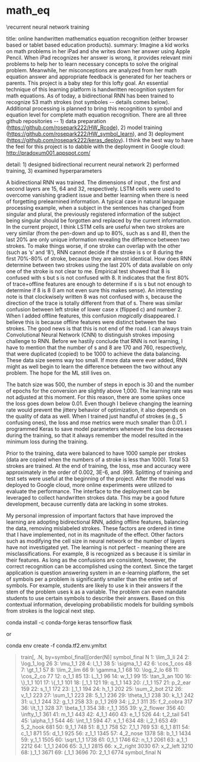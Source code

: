 # math_eq

\\recurrent neural network training 

title: online handwritten mathematics equation recognition (either browser based or tablet based education products).
summary: Imagine a kid works on math problems in her iPad and she writes down her answer using Apple Pencil. When iPad recognizes her answer is wrong, it provides relevant mini problems to help her to learn necessary concepts to solve the original problem. Meanwhile, her misconceptions are analyzed from her math equation answer and appropriate feedback is generated for her teachers or parents. This project is a baby step for this lofty goal. An essential technique of this learning platform is handwritten recognition system for math equations. As of today, a bidirectional RNN has been trained to recognize 53 math strokes (not symboles -- details comes below). Additional processing is planned to bring this recognition to symbol and equation level for complete math equation recognition.
There are all three github repositories --  1) data preparation (https://github.com/rosepark222/HW_Rcode), 2) model training (https://github.com/rosepark222/HW_symbol_learn), and 3) deployment (https://github.com/rosepark222/keras_deploy). 
I think the best way to have the feel for this project is to dabble with the deployment in Google cloud: http://pradoxum001.appspot.com/

detail: 1) designed bidirectional recurrent neural network 2) performed training, 3) examined hyperparameters 

A bidirectional RNN was trained. The dimensions of input , the first and second layers are 15, 64 and 32, respectively. LSTM cells were used to overcome vanishing gradient issue and better learning when there is need of forgetting prelearnined information. A typical case in natural language processing example, when a subject in the sentences has changed from singular and plural, the previously registered information of the subject being singular should be forgotten and replaced by the current information. In the current project, I think LSTM cells are useful when two strokes are very similar (from the pen-down and up to 80%, such as s and 8), then the last 20% are only unique information revealing the difference between two strokes. To make things worse, if one stroke can overlap with the other (such as ‘s’ and ‘8’), RNN cannot decide if the stroke is s or 8 during the first 70%-80% of stroke, because they are almost identical. How does RNN determine between two strokes using the last 20% of data available on only one of the stroke is not clear to me.  Empirical test showed that 8 is confused with s but s is not confused with 8. It indicates that the first 80% of trace+offline features are enough to determine if s is s but not enough to determine if 8 is 8 (I am not even sure this makes sense). An interesting note is that clockwisely written 8 was not confused with s, because the direction of the trace is totally different from that of s. There was similar confusion between left stroke of lower  case x (flipped c) and number 2. When I added offline features, this confusion *magically* disappeared. I believe this is because offline features were distinct between the two strokes. The good news is that this is not end of the road. I can always train Convolutional Neural Network (CNN) to distinguish strokes imposing challenge to RNN. Before we hastily conclude that RNN is not learning, I have to mention that the number of s and 8 are 170 and 760, respectively, that were duplicated (copied) to be 1000 to achieve the data balancing.  These data size seems way too small. If more data were ever added, RNN might as well begin to learn the difference between the two without any problem. The hope for the ML still lives on. 

The batch size was 500, the number of steps in epoch is 30 and the number of epochs for the conversion are slightly above 1,000. The learning rate was not adjusted at this moment. For this reason, there are some spikes once the loss goes down below 0.01. Even though I believe changing the learning rate would prevent the jittery behavior of optimization, it also depends on the quality of data as well. When I trained just handful of strokes (e.g., 5 confusing ones), the loss and mse metrics were much smaller than 0.01. I programmed Keras to save model parameters whenever the loss decreases during the training, so that it always remember the model resulted in the minimum loss during the training.

Prior to the training, data were balanced to have 1000 sample per strokes (data are copied when the numbers of a stroke is less than 1000). Total 53 strokes are trained. At the end of training, the loss, mse and accuracy were approximately in the order of 0.002, 3E-6, and .999. Splitting of training and test sets were useful at the beginning of the project. After the model was deployed to Google cloud, more online experiments were utilized to evaluate the performance. The interface to the deployment can be leveraged to collect handwritten strokes data. This may be a good future development, because currently data are lacking in some strokes. 

My personal impression of important factors that have improved the learning are adopting bidirectional RNN, adding offline features, balancing the data, removing mislabeled strokes. 
These factors are ordered in time that I have implemented, not in its magnitude of the effect. Other factors such as modifying the cell size in neural network or the number of layers have not investigated yet.
The learning is not perfect - meaning there are misclassifications. For example, 8 is recognized as s because it is similar in their features. As long as the confusions are consistent, however, the correct recognition can be accomplished using the context. Since the target application is question answering system in an e-learning platform, the set of symbols per a problem is significantly smaller than the entire set of symbols. For example, students are likely to use k in their answers if the stem of the problem uses k as a variable. The problem can even mandate students to use certain symbols to describe their answers. Based on this contextual information, developing probabilistic models for building symbols from strokes is the logical next step.  


conda install -c conda-forge keras tensorflow flask

or

conda env create -f conda.tf2.env.ymltxt 


> train[, .N, by=symbol_final][order(N)]
    symbol_final    N
 1:   \\lim_3_li   24
 2:  \\log_1_log   26
 3:     \\mu_1_1   28
 4:        l_1_1   38
 5:  \\sigma_1_1   42
 6:  \\cos_1_cos   48
 7:     \\gt_1_1   57
 8:  \\lim_2_lim   66
 9:  \\gamma_1_1   68
10:   \\log_2_lo   68
11:   \\cos_2_co   77
12:        o_1_1   85
13:        L_1_1   96
14:        w_1_1   99
15:   \\tan_3_an  100
16:      \\}_1_1  101
17:      \\{_1_1  101
18:        [_1_1  121
19:        q_1_1  143
20:        /_1_1  157
21:      p_2_ear  159
22:        s_1_1  172
23:        ]_1_1  194
24:        h_1_1  202
25:  \\sum_2_bot  212
26:        v_1_1  223
27:    \\sum_1_1  223
28:        5_1_1  236
29:  \\theta_1_1  238
30:        k_1_1  242
31:        u_1_1  244
32:        g_1_1  258
33:        p_1_1  269
34:        j_2_1  311
35:    f_2_cobra  317
36:     \\lt_1_1  328
37:   \\beta_1_1  354
38:        r_1_1  355
39:   y_2_flower  356
40:  \\infty_1_1  361
41:        m_1_1  443
42:        4_1_1  460
43:        e_1_1  526
44:     t_2_tail  541
45:  \\alpha_1_1  544
46:    \\int_1_1  594
47:        x_1_1  634
48:        i_2_1  653
49:     5_2_hook  681
50:        9_1_1  748
51:        8_1_1  758
52:        7_1_1  769
53:        6_1_1  811
54:        c_1_1  871
55:        d_1_1  925
56:        z_1_1 1345
57:     4_2_nose 1378
58:        b_1_1 1434
59:        y_1_1 1505
60:   \\sqrt_1_1 1738
61:        0_1_1 1746
62:        n_1_1 2061
63:        a_1_1 2212
64:        1_1_1 2406
65:        3_1_1 2815
66:    x_2_right 3030
67:     x_2_left 3210
68:        )_1_1 3671
69:        (_1_1 3696
70:        2_1_1 6774
    symbol_final    N
    
